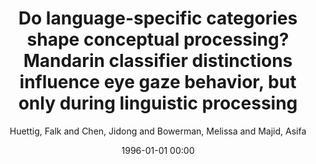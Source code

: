 ---
layout: post
title: Do language-specific categories shape conceptual processing? Mandarin classifier distinctions influence eye gaze behavior, but only during linguistic processing

date: 1996-01-01 00:00
author: Huettig, Falk and Chen, Jidong and Bowerman, Melissa and Majid, Asifa
journal: Journal of Cognition and Culture

year: 2010
---